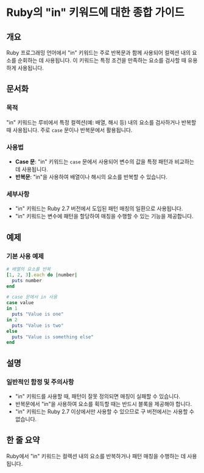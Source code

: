 <!--
Meta Description: # Ruby의 "in" 키워드에 대한 종합 가이드 ## 개요 Ruby 프로그래밍 언어에서 "in" 키워드는 주로 반복문과 함께 사용되어 컬렉션 내의 요소를 순회하는 데 사용됩니다. 이 키워드는 특정 조건을 만족하는 요소를 검사할 때 유용하게 사용됩니다. ## 문서화 #...
Meta Keywords: 키워드는, 요소를, 사용됩니다, case, ruby
-->

# Ruby의 "in" 키워드에 대한 종합 가이드

## 개요
Ruby 프로그래밍 언어에서 "in" 키워드는 주로 반복문과 함께 사용되어 컬렉션 내의 요소를 순회하는 데 사용됩니다. 이 키워드는 특정 조건을 만족하는 요소를 검사할 때 유용하게 사용됩니다.

## 문서화
### 목적
"in" 키워드는 루비에서 특정 컬렉션(예: 배열, 해시 등) 내의 요소를 검사하거나 반복할 때 사용됩니다. 주로 `case` 문이나 반복문에서 활용됩니다.

### 사용법
- **Case 문**: "in" 키워드는 `case` 문에서 사용되어 변수의 값을 특정 패턴과 비교하는 데 사용됩니다.
- **반복문**: "in"을 사용하여 배열이나 해시의 요소를 반복할 수 있습니다.

### 세부사항
- "in" 키워드는 Ruby 2.7 버전에서 도입된 패턴 매칭의 일환으로 사용됩니다.
- "in" 키워드는 변수에 패턴을 할당하여 매칭을 수행할 수 있는 기능을 제공합니다.

## 예제
### 기본 사용 예제
```ruby
# 배열의 요소를 반복
[1, 2, 3].each do |number|
  puts number
end

# case 문에서 in 사용
case value
in 1
  puts "Value is one"
in 2
  puts "Value is two"
else
  puts "Value is something else"
end
```

## 설명
### 일반적인 함정 및 주의사항
- "in" 키워드를 사용할 때, 패턴이 잘못 정의되면 매칭이 실패할 수 있습니다.
- 반복문에서 "in"을 사용하여 요소를 획득할 때는 반드시 블록을 제공해야 합니다.
- "in" 키워드는 Ruby 2.7 이상에서만 사용할 수 있으므로 구 버전에서는 사용할 수 없습니다.

## 한 줄 요약
Ruby에서 "in" 키워드는 컬렉션 내의 요소를 반복하거나 패턴 매칭을 수행하는 데 사용됩니다.